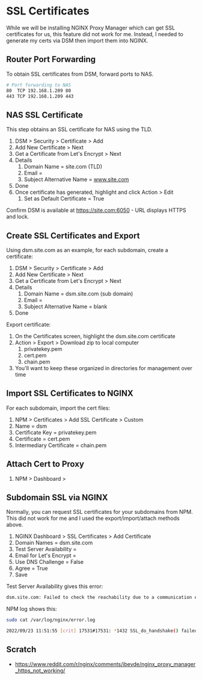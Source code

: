 # SSL Certificates

While we will be installing NGINX Proxy Manager which can get SSL certificates for us, this feature did not work for me. Instead, I needed to generate my certs via DSM then import them into NGINX. 

## Router Port Forwarding

To obtain SSL certificates from DSM, forward ports to NAS. 

```bash
# Port forwarding to NAS
80  TCP 192.168.1.209 80
443 TCP 192.168.1.209 443
```

## NAS SSL Certificate

This step obtains an SSL certificate for NAS using the TLD.

1. DSM > Security > Certificate > Add
2. Add New Certificate > Next
3. Get a Certificate from Let's Encrypt > Next
4. Details
   1. Domain Name = site.com (TLD)
   2. Email = <email>
   3. Subject Alternative Name = www.site.com
5. Done
6. Once certificate has generated, highlight and click Action > Edit
   1. Set as Default Certificate = True

Confirm DSM is available at https://site.com:6050 - URL displays HTTPS and lock.


## Create SSL Certificates and Export

Using dsm.site.com as an example, for each subdomain, create a certificate:

1. DSM > Security > Certificate > Add
2. Add New Certificate > Next
3. Get a Certificate from Let's Encrypt > Next
4. Details
   1. Domain Name = dsm.site.com (sub domain)
   2. Email = <email>
   3. Subject Alternative Name = blank
5. Done

Export certificate:

1. On the Certificates screen, highlight the dsm.site.com certificate
2. Action > Export > Download zip to local computer
   1. privatekey.pem
   2. cert.pem
   3. chain.pem
3. You'll want to keep these organized in directories for management over time


## Import SSL Certificates to NGINX

For each subdomain, import the cert files: 

1. NPM > Certificates > Add SSL Certificate > Custom
2. Name = dsm
3. Certificate Key = privatekey.pem
4. Certificate = cert.pem
5. Intermediary Certificate = chain.pem


## Attach Cert to Proxy

1. NPM > Dashboard > 



## Subdomain SSL via NGINX

Normally, you can request SSL certificates for your subdomains from NPM. This did not work for me and I used the export/import/attach methods above. 

1. NGINX Dashboard > SSL Certificates > Add Certificate
2. Domain Names = dsm.site.com
3. Test Server Availability  = 
4. Email for Let's Encrypt = <email>
5. Use DNS Challenge = False
6. Agree = True
7. Save

Test Server Availability gives this error:

```bash
dsm.site.com: Failed to check the reachability due to a communication error with site24x7.com
```

NPM log shows this:

```bash
sudo cat /var/log/nginx/error.log

2022/09/23 11:51:55 [crit] 17531#17531: *1432 SSL_do_handshake() failed (SSL: error:141CF06C:lib(20):func(463):reason(108)) while SSL handshaking, client: 107.178.200.196, server: 0.0.0.0:443
```


## Scratch

* https://www.reddit.com/r/nginx/comments/ibevde/nginx_proxy_manager_https_not_working/

